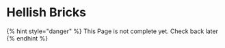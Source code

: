 # Hellish Bricks

{% hint style="danger" %}
This Page is not complete yet. Check back later
{% endhint %}

